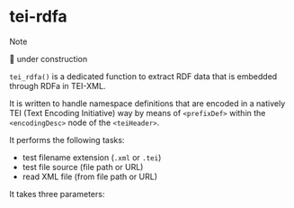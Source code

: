 # tei-rdfa

> [!NOTE]  
> :construction: under construction


`tei_rdfa()` is a dedicated function to extract RDF data that is embedded through RDFa in TEI-XML.

It is written to handle namespace definitions that are encoded in a natively TEI (Text Encoding Initiative) way by means of `<prefixDef>` within the `<encodingDesc>` node of the `<teiHeader>`.

It performs the following tasks:
- test filename extension (`.xml` or `.tei`)
- test file source (file path or URL)
- read XML file (from file path or URL)

It takes three parameters:

